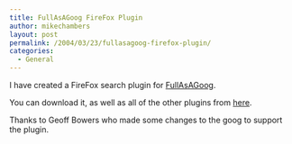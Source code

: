 ```yaml
---
title: FullAsAGoog FireFox Plugin
author: mikechambers
layout: post
permalink: /2004/03/23/fullasagoog-firefox-plugin/
categories:
  - General
---
```



I have created a FireFox search plugin for [FullAsAGoog][1].

You can download it, as well as all of the other plugins from [here][2].

Thanks to Geoff Bowers who made some changes to the goog to support the plugin.

 [1]: http://www.fullasagoog.com
 [2]: /mesh/archives/004528.cfm